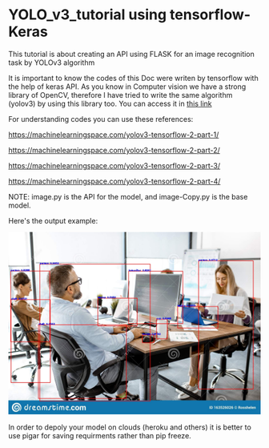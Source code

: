 # YOLO_v3_tutorial using tensorflow-Keras
This tutorial is about creating an API using FLASK for an image recognition task by YOLOv3 algorithm

It is important to know the codes of this Doc were writen by tensorflow with the help of keras API. As you know in Computer vision we have a strong library of OpenCV, therefore I have tried to write the same algorithm (yolov3) by using this library too. You can access it in [this link](https://github.com/sheydabahrami/yolov3_OpenCV)

For understanding codes you can use these references:

https://machinelearningspace.com/yolov3-tensorflow-2-part-1/

https://machinelearningspace.com/yolov3-tensorflow-2-part-2/

https://machinelearningspace.com/yolov3-tensorflow-2-part-3/

https://machinelearningspace.com/yolov3-tensorflow-2-part-4/

NOTE: image.py is the API for the model, and image-Copy.py is the base model. 

Here's the output example:

![Detection Example](1.jpg)

In order to depoly your model on clouds (heroku and others) it is better to use pigar for saving requirments rather than pip freeze.
